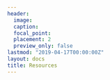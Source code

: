 ```yaml
---
header:
  image: 
  caption: 
  focal_point: 
  placement: 2
  preview_only: false
lastmod: "2019-04-17T00:00:00Z"
layout: docs
title: Resources
---
```


